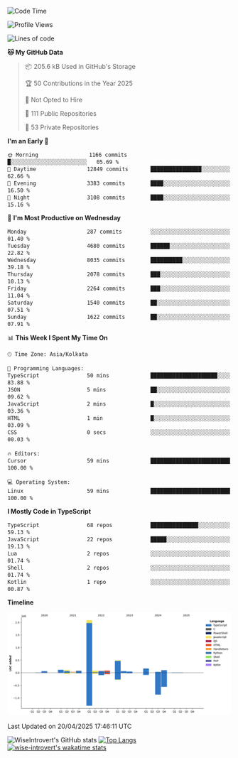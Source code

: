<!--START_SECTION:waka-->
![Code Time](http://img.shields.io/badge/Code%20Time-2%2C330%20hrs%2033%20mins-blue)

![Profile Views](http://img.shields.io/badge/Profile%20Views-0-blue)

![Lines of code](https://img.shields.io/badge/From%20Hello%20World%20I%27ve%20Written-3.6%20million%20lines%20of%20code-blue)

**🐱 My GitHub Data** 

> 📦 205.6 kB Used in GitHub's Storage 
 > 
> 🏆 50 Contributions in the Year 2025
 > 
> 🚫 Not Opted to Hire
 > 
> 📜 111 Public Repositories 
 > 
> 🔑 53 Private Repositories 
 > 
**I'm an Early 🐤** 

```text
🌞 Morning                1166 commits        █░░░░░░░░░░░░░░░░░░░░░░░░   05.69 % 
🌆 Daytime                12849 commits       ████████████████░░░░░░░░░   62.66 % 
🌃 Evening                3383 commits        ████░░░░░░░░░░░░░░░░░░░░░   16.50 % 
🌙 Night                  3108 commits        ████░░░░░░░░░░░░░░░░░░░░░   15.16 % 
```
📅 **I'm Most Productive on Wednesday** 

```text
Monday                   287 commits         ░░░░░░░░░░░░░░░░░░░░░░░░░   01.40 % 
Tuesday                  4680 commits        ██████░░░░░░░░░░░░░░░░░░░   22.82 % 
Wednesday                8035 commits        ██████████░░░░░░░░░░░░░░░   39.18 % 
Thursday                 2078 commits        ███░░░░░░░░░░░░░░░░░░░░░░   10.13 % 
Friday                   2264 commits        ███░░░░░░░░░░░░░░░░░░░░░░   11.04 % 
Saturday                 1540 commits        ██░░░░░░░░░░░░░░░░░░░░░░░   07.51 % 
Sunday                   1622 commits        ██░░░░░░░░░░░░░░░░░░░░░░░   07.91 % 
```


📊 **This Week I Spent My Time On** 

```text
🕑︎ Time Zone: Asia/Kolkata

💬 Programming Languages: 
TypeScript               50 mins             █████████████████████░░░░   83.88 % 
JSON                     5 mins              ██░░░░░░░░░░░░░░░░░░░░░░░   09.62 % 
JavaScript               2 mins              █░░░░░░░░░░░░░░░░░░░░░░░░   03.36 % 
HTML                     1 min               █░░░░░░░░░░░░░░░░░░░░░░░░   03.09 % 
CSS                      0 secs              ░░░░░░░░░░░░░░░░░░░░░░░░░   00.03 % 

🔥 Editors: 
Cursor                   59 mins             █████████████████████████   100.00 % 

💻 Operating System: 
Linux                    59 mins             █████████████████████████   100.00 % 
```

**I Mostly Code in TypeScript** 

```text
TypeScript               68 repos            ███████████████░░░░░░░░░░   59.13 % 
JavaScript               22 repos            █████░░░░░░░░░░░░░░░░░░░░   19.13 % 
Lua                      2 repos             ░░░░░░░░░░░░░░░░░░░░░░░░░   01.74 % 
Shell                    2 repos             ░░░░░░░░░░░░░░░░░░░░░░░░░   01.74 % 
Kotlin                   1 repo              ░░░░░░░░░░░░░░░░░░░░░░░░░   00.87 % 
```



**Timeline**

![Lines of Code chart](https://raw.githubusercontent.com/wise-introvert/wise-introvert/master/assets/bar_graph.png)


 Last Updated on 20/04/2025 17:46:11 UTC
<!--END_SECTION:waka-->

![WiseIntrovert's GitHub stats](https://github-readme-stats.vercel.app/api?username=wise-introvert&count_private=true&show_icons=true)
[![Top Langs](https://github-readme-stats.vercel.app/api/top-langs/?username=wise-introvert&langs_count=10)](https://github.com/anuraghazra/github-readme-stats)
[![wise-introvert's wakatime stats](https://github-readme-stats.vercel.app/api/wakatime?username=wiseintrovert)](https://github.com/anuraghazra/github-readme-stats)
